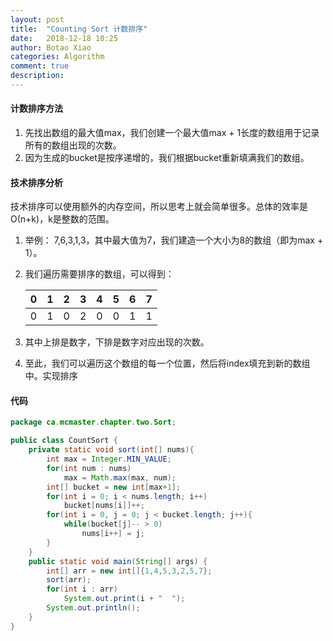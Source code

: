 ```yaml
---
layout: post
title:  "Counting Sort 计数排序"
date:   2018-12-18 10:25
author: Botao Xiao
categories: Algorithm
comment: true
description: 
---
```

#### 计数排序方法
1. 先找出数组的最大值max，我们创建一个最大值max + 1长度的数组用于记录所有的数组出现的次数。
2. 因为生成的bucket是按序递增的，我们根据bucket重新填满我们的数组。

#### 技术排序分析
技术排序可以使用额外的内存空间，所以思考上就会简单很多。总体的效率是Ο(n+k)，k是整数的范围。
1. 举例： 7,6,3,1,3，其中最大值为7，我们建造一个大小为8的数组（即为max + 1）。
2. 我们遍历需要排序的数组，可以得到：

    | 0 | 1 |  2 | 3 | 4 | 5 | 6 | 7 |
    |---|---|---|---|---|---|---|---|
    | 0 | 1 | 0 | 2 | 0 | 0 | 1 | 1 |
	
3. 其中上排是数字，下排是数字对应出现的次数。
4. 至此，我们可以遍历这个数组的每一个位置，然后将index填充到新的数组中。实现排序

#### 代码
```Java
package ca.mcmaster.chapter.two.Sort;

public class CountSort {
	private static void sort(int[] nums){
		int max = Integer.MIN_VALUE;
		for(int num : nums)
			max = Math.max(max, num);
		int[] bucket = new int[max+1];
		for(int i = 0; i < nums.length; i++)
			bucket[nums[i]]++;
		for(int i = 0, j = 0; j < bucket.length; j++){
			while(bucket[j]-- > 0)
				nums[i++] = j;
		}
	}
	public static void main(String[] args) {
		int[] arr = new int[]{1,4,5,3,2,5,7};
		sort(arr);
		for(int i : arr)
			System.out.print(i + "  ");
		System.out.println();
	}
}
```